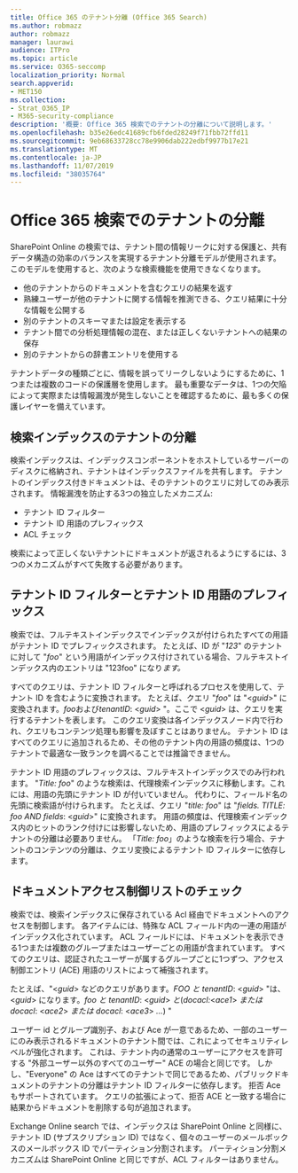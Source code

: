 ```yaml
---
title: Office 365 のテナント分離 (Office 365 Search)
ms.author: robmazz
author: robmazz
manager: laurawi
audience: ITPro
ms.topic: article
ms.service: O365-seccomp
localization_priority: Normal
search.appverid:
- MET150
ms.collection:
- Strat_O365_IP
- M365-security-compliance
description: '概要: Office 365 検索でのテナントの分離について説明します。'
ms.openlocfilehash: b35e26edc41689cfb6fded28249f71fbb72ffd11
ms.sourcegitcommit: 9eb68633728cc78e9906dab222edbf9977b17e21
ms.translationtype: MT
ms.contentlocale: ja-JP
ms.lasthandoff: 11/07/2019
ms.locfileid: "38035764"
---
```

# <a name="tenant-isolation-in-office-365-search"></a>Office 365 検索でのテナントの分離

SharePoint Online の検索では、テナント間の情報リークに対する保護と、共有データ構造の効率のバランスを実現するテナント分離モデルが使用されます。 このモデルを使用すると、次のような検索機能を使用できなくなります。

- 他のテナントからのドキュメントを含むクエリの結果を返す
- 熟練ユーザーが他のテナントに関する情報を推測できる、クエリ結果に十分な情報を公開する
- 別のテナントのスキーマまたは設定を表示する
- テナント間での分析処理情報の混在、または正しくないテナントへの結果の保存
- 別のテナントからの辞書エントリを使用する

テナントデータの種類ごとに、情報を誤ってリークしないようにするために、1つまたは複数のコードの保護層を使用します。 最も重要なデータは、1つの欠陥によって実際または情報漏洩が発生しないことを確認するために、最も多くの保護レイヤーを備えています。

## <a name="tenant-separation-for-the-search-index"></a>検索インデックスのテナントの分離

検索インデックスは、インデックスコンポーネントをホストしているサーバーのディスクに格納され、テナントはインデックスファイルを共有します。 テナントのインデックス付きドキュメントは、そのテナントのクエリに対してのみ表示されます。 情報漏洩を防止する3つの独立したメカニズム:

- テナント ID フィルター
- テナント ID 用語のプレフィックス
- ACL チェック

検索によって正しくないテナントにドキュメントが返されるようにするには、3つのメカニズムがすべて失敗する必要があります。

## <a name="tenant-id-filtering-and-tenant-id-term-prefixing"></a>テナント ID フィルターとテナント ID 用語のプレフィックス

検索では、フルテキストインデックスでインデックスが付けられたすべての用語がテナント ID でプレフィックスされます。 たとえば、ID が "*123*" のテナントに対して "*foo*" という用語がインデックス付けされている場合、フルテキストインデックス内のエントリは "123foo" になり*ます。*

すべてのクエリは、テナント ID フィルターと呼ばれるプロセスを使用して、テナント ID を含むように変換されます。 たとえば、クエリ "*foo*" は "<*guid*>" に変換されます。*foo*および*tenantID*: <*guid*> "。ここで <*guid*> は、クエリを実行するテナントを表します。 このクエリ変換は各インデックスノード内で行われ、クエリもコンテンツ処理も影響を及ぼすことはありません。 テナント ID はすべてのクエリに追加されるため、その他のテナント内の用語の頻度は、1つのテナントで最適な一致ランクを調べることでは推論できません。

テナント ID 用語のプレフィックスは、フルテキストインデックスでのみ行われます。 "*Title: foo*" のような検索は、代理検索インデックスに移動します。これには、用語の先頭にテナント ID が付いていません。 代わりに、フィールド名の先頭に検索語が付けられます。 たとえば、クエリ "*title: foo*" は "*fields. TITLE: foo AND fields*: <*guid*>" に変換されます。 用語の頻度は、代理検索インデックス内のヒットのランク付けには影響しないため、用語のプレフィックスによるテナントの分離は必要ありません。 「*Title: foo*」のような検索を行う場合、テナントのコンテンツの分離は、クエリ変換によるテナント ID フィルターに依存します。

## <a name="document-access-control-list-checks"></a>ドキュメントアクセス制御リストのチェック

検索では、検索インデックスに保存されている Acl 経由でドキュメントへのアクセスを制御します。 各アイテムには、特殊な ACL フィールド内の一連の用語がインデックス化されています。 ACL フィールドには、ドキュメントを表示できる1つまたは複数のグループまたはユーザーごとの用語が含まれています。 すべてのクエリは、認証されたユーザーが属するグループごとに1つずつ、アクセス制御エントリ (ACE) 用語のリストによって補強されます。

たとえば、"<*guid*> などのクエリがあります。*FOO と tenantID*: <*guid*> "は、<*guid*> になります。*foo と tenantID*: <*guid*> *と*(*docacl:*<*ace1*> *または docacl*: <*ace2*> *または docacl*: <*ace3*> *...*) "

ユーザー id とグループ識別子、および Ace が一意であるため、一部のユーザーにのみ表示されるドキュメントのテナント間では、これによってセキュリティレベルが強化されます。 これは、テナント内の通常のユーザーにアクセスを許可する "外部ユーザー以外のすべてのユーザー" ACE の場合と同じです。 しかし、"Everyone" の Ace はすべてのテナントで同じであるため、パブリックドキュメントのテナントの分離はテナント ID フィルターに依存します。 拒否 Ace もサポートされています。 クエリの拡張によって、拒否 ACE と一致する場合に結果からドキュメントを削除する句が追加されます。

Exchange Online search では、インデックスは SharePoint Online と同様に、テナント ID (サブスクリプション ID) ではなく、個々のユーザーのメールボックスのメールボックス ID でパーティション分割されます。 パーティション分割メカニズムは SharePoint Online と同じですが、ACL フィルターはありません。
